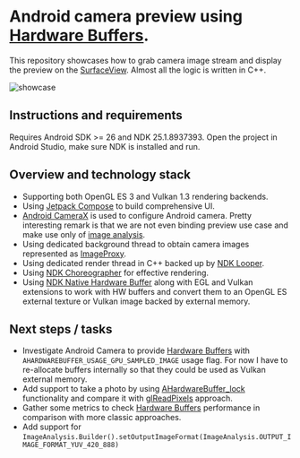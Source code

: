 # Android camera preview using [Hardware Buffers](https://developer.android.com/reference/android/hardware/HardwareBuffer).

This repository showcases how to grab camera image stream and display the preview on the [SurfaceView](https://developer.android.com/reference/android/view/SurfaceView). Almost all the logic is written in C++.

![showcase](https://github.com/user-attachments/assets/22061ca9-40e2-4783-a57a-1f1b52f77d9b)

## Instructions and requirements

Requires Android SDK >= 26 and NDK 25.1.8937393.
Open the project in Android Studio, make sure NDK is installed and run.

## Overview and technology stack
- Supporting both OpenGL ES 3 and Vulkan 1.3 rendering backends.
- Using [Jetpack Compose](https://developer.android.com/courses/jetpack-compose/course) to build comprehensive UI.
- [Android CameraX](https://developer.android.com/training/camerax) is used to configure Android camera. Pretty interesting remark is that we are not even binding preview use case and make use only of [image analysis](https://developer.android.com/training/camerax/analyze).
- Using dedicated background thread to obtain camera images represented as [ImageProxy](https://developer.android.com/reference/androidx/camera/core/ImageProxy).
- Using dedicated render thread in C++ backed up by [NDK Looper](https://developer.android.com/ndk/reference/group/looper).
- Using [NDK Choreographer](https://developer.android.com/ndk/reference/group/choreographer) for effective rendering.
- Using [NDK Native Hardware Buffer](https://developer.android.com/ndk/reference/group/a-hardware-buffer) along with EGL and Vulkan extensions to work with HW buffers and convert them to an OpenGL ES external texture or Vulkan image backed by external memory.

## Next steps / tasks
- Investigate Android Camera to provide [Hardware Buffers](https://developer.android.com/reference/android/hardware/HardwareBuffer) with `AHARDWAREBUFFER_USAGE_GPU_SAMPLED_IMAGE` usage flag. For now I have to re-allocate buffers internally so that they could be used as Vulkan external memory.
- Add support to take a photo by using [AHardwareBuffer_lock](https://developer.android.com/ndk/reference/group/a-hardware-buffer#ahardwarebuffer_lock) functionality and compare it with [glReadPixels](https://www.khronos.org/registry/OpenGL-Refpages/es3.0/html/glReadPixels.xhtml) approach.
- Gather some metrics to check [Hardware Buffers](https://developer.android.com/reference/android/hardware/HardwareBuffer) performance in comparison with more classic approaches.
- Add support for `ImageAnalysis.Builder().setOutputImageFormat(ImageAnalysis.OUTPUT_IMAGE_FORMAT_YUV_420_888)`

